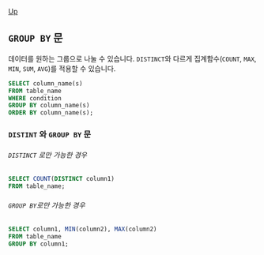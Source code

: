 [Up](./index.md)

## `GROUP BY` 문

데이터를 원하는 그룹으로 나눌 수 있습니다. `DISTINCT`와 다르게 집계함수(`COUNT`, `MAX`, `MIN`, `SUM`, `AVG`)를 적용할 수 있습니다.

```sql
SELECT column_name(s)
FROM table_name
WHERE condition
GROUP BY column_name(s)
ORDER BY column_name(s); 
```

### `DISTINT` 와 `GROUP BY` 문

###### `DISTINCT` 로만 가능한 경우

```sql
SELECT COUNT(DISTINCT column1)
FROM table_name;
```

###### `GROUP BY`로만 가능한 경우

```sql
SELECT column1, MIN(column2), MAX(column2)
FROM table_name
GROUP BY column1;
```

